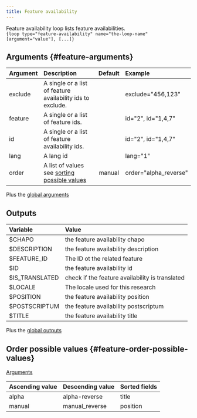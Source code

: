 ```yaml
---
title: Feature availability
---
```


Feature availability loop lists feature availabilities.   
`{loop type="feature-availability" name="the-loop-name" [argument="value"], [...]}`

## Arguments {#feature-arguments}

| Argument | Description                                                                    | Default | Example               |
|----------|:-------------------------------------------------------------------------------|:-------:|:----------------------|
| exclude  | A single or a list of feature availability ids to exclude.                     |         | exclude="456,123"     |
| feature  | A single or a list of feature ids.                                             |         | id="2", id="1,4,7"    |
| id       | A single or a list of feature availability ids.                                |         | id="2", id="1,4,7"    |
| lang     | A lang id                                                                      |         | lang="1"              |
| order    | A list of values see [sorting possible values](#feature-order-possible-values) | manual  | order="alpha_reverse" |

Plus the [global arguments](./global_arguments)

## Outputs

| Variable       | Value                                           |
|:---------------|:------------------------------------------------|
| $CHAPO         | the feature availability chapo                  |
| $DESCRIPTION   | the feature availability description            |
| $FEATURE_ID    | The ID ot the related feature                   |
| $ID            | the feature availability id                     |
| $IS_TRANSLATED | check if the feature availability is translated |
| $LOCALE        | The locale used for this research               |
| $POSITION      | the feature availability position               |
| $POSTSCRIPTUM  | the feature availability postscriptum           |
| $TITLE         | the feature availability title                  |

Plus the [global outputs](./global_outputs)

## Order possible values {#feature-order-possible-values}
[Arguments](#feature-arguments)

| Ascending value | Descending value | Sorted fields |
|-----------------|------------------|:--------------|
| alpha           | alpha-reverse    | title         |
| manual          | manual_reverse   | position      |
